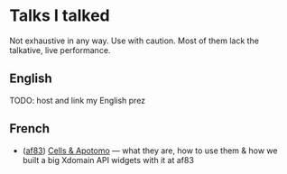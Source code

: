# Talks I talked

Not exhaustive in any way. Use with caution. Most of them lack the talkative, live performance.

## English

TODO: host and link my English prez

## French

* ([af83](http://www.af83.com)) [Cells & Apotomo](http://chikamichi.github.com/presentations/Cells%20&%20Apotomo) — what they are, how to use them & how we built a big Xdomain API widgets with it at af83
